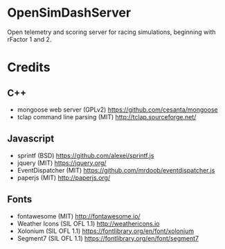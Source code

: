 # OpenSimDashServer
Open telemetry and scoring server for racing simulations, beginning with rFactor 1 and 2.

# Credits

## C++

 * mongoose web server (GPLv2) https://github.com/cesanta/mongoose
 * tclap command line parsing (MIT) http://tclap.sourceforge.net/

## Javascript

 * sprintf (BSD) https://github.com/alexei/sprintf.js
 * jquery (MIT) https://jquery.org/
 * EventDispatcher (MIT) https://github.com/mrdoob/eventdispatcher.js
 * paperjs (MIT) http://paperjs.org/

## Fonts

 * fontawesome (MIT) http://fontawesome.io/
 * Weather Icons (SIL OFL 1.1) http://weathericons.io
 * Xolonium (SIL OFL 1.1) https://fontlibrary.org/en/font/xolonium
 * Segment7 (SIL OFL 1.1) https://fontlibrary.org/en/font/segment7

